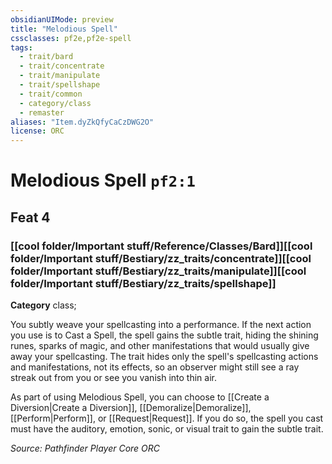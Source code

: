 ```yaml
---
obsidianUIMode: preview
title: "Melodious Spell"
cssclasses: pf2e,pf2e-spell
tags:
  - trait/bard
  - trait/concentrate
  - trait/manipulate
  - trait/spellshape
  - trait/common
  - category/class
  - remaster
aliases: "Item.dyZkQfyCaCzDWG2O"
license: ORC
---
```

# Melodious Spell `pf2:1`
## Feat 4
### [[cool folder/Important stuff/Reference/Classes/Bard]][[cool folder/Important stuff/Bestiary/zz_traits/concentrate]][[cool folder/Important stuff/Bestiary/zz_traits/manipulate]][[cool folder/Important stuff/Bestiary/zz_traits/spellshape]]

**Category** class; 




You subtly weave your spellcasting into a performance. If the next action you use is to Cast a Spell, the spell gains the subtle trait, hiding the shining runes, sparks of magic, and other manifestations that would usually give away your spellcasting. The trait hides only the spell's spellcasting actions and manifestations, not its effects, so an observer might still see a ray streak out from you or see you vanish into thin air.

As part of using Melodious Spell, you can choose to [[Create a Diversion|Create a Diversion]], [[Demoralize|Demoralize]], [[Perform|Perform]], or [[Request|Request]]. If you do so, the spell you cast must have the auditory, emotion, sonic, or visual trait to gain the subtle trait.

*Source: Pathfinder Player Core*
*ORC*